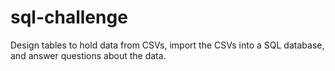# sql-challenge
Design tables to hold data from CSVs, import the CSVs into a SQL database, and answer questions about the data.

